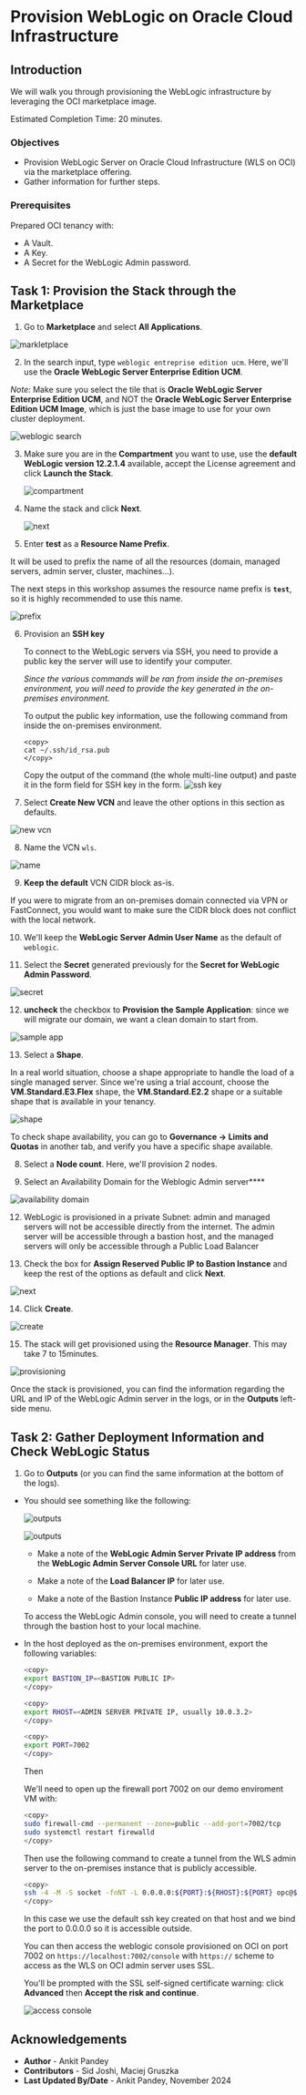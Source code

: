 # Provision WebLogic on Oracle Cloud Infrastructure

## Introduction

We will walk you through provisioning the WebLogic infrastructure by leveraging the OCI marketplace image.

Estimated Completion Time: 20 minutes.

### Objectives

- Provision WebLogic Server on Oracle Cloud Infrastructure (WLS on OCI) via the marketplace offering.
- Gather information for further steps.

### Prerequisites

Prepared OCI tenancy with:

- A Vault.
- A Key.
- A Secret for the WebLogic Admin password.

## Task 1: Provision the Stack through the Marketplace

1. Go to **Marketplace** and select **All Applications**.

  ![markletplace](./images/provision-1.png " ")

2. In the search input, type `weblogic entreprise edition ucm`. Here, we'll use the **Oracle WebLogic Server Enterprise Edition UCM**.

  *Note:* Make sure you select the tile that is **Oracle WebLogic Server Enterprise Edition UCM**, and NOT the **Oracle WebLogic Server Enterprise Edition UCM Image**, which is just the base image to use for your own cluster deployment.

   ![weblogic search](./images/provision-2.png " ")

3. Make sure you are in the **Compartment** you want to use, use the **default WebLogic version 12.2.1.4** available, accept the License agreement and click **Launch the Stack**.

   ![compartment](./images/provision-3.png " ")

4. Name the stack and click **Next**.

   ![next](./images/provision-4.png " ")

5. Enter **test** as a **Resource Name Prefix**.

  It will be used to prefix the name of all the resources (domain, managed servers, admin server, cluster, machines...).

  The next steps in this workshop assumes the resource name prefix is **`test`**, so it is highly recommended to use this name.

  ![prefix](./images/provision-6-prefix.png " ")

6. Provision an **SSH key**

   To connect to the WebLogic servers via SSH, you need to provide a public key the server will use to identify your computer.

   *Since the various commands will be ran from inside the on-premises environment, you will need to provide the key generated in the on-premises environment.*

   To output the public key information, use the following command from inside the on-premises environment.
    ```
    <copy>
    cat ~/.ssh/id_rsa.pub
    </copy>
    ```
    Copy the output of the command (the whole multi-line output) and paste it in the form field for SSH key in the form.
     ![ssh key](./images/provision-8-sshkey.png " ")


7. Select **Create New VCN** and leave the other options in this section as defaults.

  ![new vcn](./images/provision-16-create-vcn.png " ")

8. Name the VCN `wls`.

  ![name](./images/provision-17-vcn-name.png " ")

9. **Keep the default** VCN CIDR block as-is.

  If you were to migrate from an on-premises domain connected via VPN or FastConnect, you would want to make sure the CIDR block does not conflict with the local network.

10. We'll keep the **WebLogic Server Admin User Name** as the default of `weblogic`.

11. Select the **Secret** generated previously for the **Secret for WebLogic Admin Password**.

  ![secret](./images/provision-12-secret.png " ")

12. **uncheck** the checkbox to **Provision the Sample Application**: since we will migrate our domain, we want a clean domain to start from.

  ![sample app](./images/provision-14-no-app.png " ")

13. Select a **Shape**.

   In a real world situation, choose a shape appropriate to handle the load of a single managed server. Since we're using a trial account, choose the **VM.Standard.E3.Flex** shape, the **VM.Standard.E2.2** shape or a suitable shape that is available in your tenancy.

  ![shape](./images/provision-7-shape.png " ")

   To check shape availability, you can go to **Governance -> Limits and Quotas** in another tab, and verify you have a specific shape available.

8. Select a **Node count**. Here, we'll provision 2 nodes.

11. Select an Availability Domain for the Weblogic Admin server****

  ![availability domain](./images/provision-13-advanced.png " ")


12. WebLogic is provisioned in a private Subnet: admin and managed servers will not be accessible directly from the internet. The admin server will be accessible through a bastion host, and the managed servers will only be accessible through a Public Load Balancer

13. Check the box for **Assign Reserved Public IP to Bastion Instance** and keep the rest of the options as default and click **Next**.

  ![next](./images/provision-24.png " ")

14. Click **Create**.

  ![create](./images/provision-25.png " ")

15. The stack will get provisioned using the **Resource Manager**. This may take 7 to 15minutes.

  ![provisioning](./images/provision-26.png " ")

Once the stack is provisioned, you can find the information regarding the URL and IP of the WebLogic Admin server in the logs, or in the **Outputs** left-side menu.

## Task 2: Gather Deployment Information and Check WebLogic Status

1. Go to **Outputs** (or you can find the same information at the bottom of the logs).

- You should see something like the following:

  ![outputs](./images/provision-28.png " ")

  ![outputs](./images/provision-29.png " ")

    - Make a note of the **WebLogic Admin Server Private IP address** from the **WebLogic Admin Server Console URL** for later use.

    - Make a note of the **Load Balancer IP** for later use.

    - Make a note of the Bastion Instance **Public IP address** for later use.

  To access the WebLogic Admin console, you will need to create a tunnel through the bastion host to your local machine.


- In the host deployed as the on-premises environment, export the following variables:

    ```bash
    <copy>
    export BASTION_IP=<BASTION PUBLIC IP>
    </copy>
    ```
    ```bash
    <copy>
    export RHOST=<ADMIN SERVER PRIVATE IP, usually 10.0.3.2>
    </copy>
    ```
    ```bash
    <copy>
    export PORT=7002
    </copy>
    ```
    Then

    We'll need to open up the firewall port 7002 on our demo enviroment VM with:

    ```bash
    <copy>
    sudo firewall-cmd --permanent --zone=public --add-port=7002/tcp
    sudo systemctl restart firewalld
    </copy>
    ```

    Then use the following command to create a tunnel from the WLS admin server to the on-premises instance that is publicly accessible.
    ```bash
    <copy>
    ssh -4 -M -S socket -fnNT -L 0.0.0.0:${PORT}:${RHOST}:${PORT} opc@${BASTION_IP} cat -
    </copy>
    ```
    In this case we use the default ssh key created on that host and we bind the port to 0.0.0.0 so it is accessible outside.

    You can then access the weblogic console provisioned on OCI on port 7002 on `https://localhost:7002/console` with `https://` scheme to access as the WLS on OCI admin server uses SSL.

    You'll be prompted with the SSL self-signed certificate warning: click **Advanced** then **Accept the risk and continue**.

    ![access console](images/access-console.png)



## Acknowledgements

* **Author** - Ankit Pandey
* **Contributors** - Sid Joshi, Maciej Gruszka
* **Last Updated By/Date** - Ankit Pandey, November 2024
